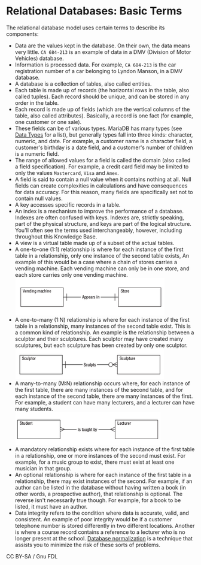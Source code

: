 
# Relational Databases: Basic Terms

The relational database model uses certain terms to describe its components:


* Data are the values kept in the database. On their own, the data means very little. `CA 684-213` is an example of data in a DMV (Division of Motor Vehicles) database.
* Information is processed data. For example, `CA 684-213` is the car registration number of a car belonging to Lyndon Manson, in a DMV database.
* A database is a collection of tables, also called entities.
* Each table is made up of records (the horizontal rows in the table, also called tuples). Each record should be unique, and can be stored in any order in the table.
* Each record is made up of fields (which are the vertical columns of the table, also called attributes). Basically, a record is one fact (for example, one customer or one sale).
* These fields can be of various types. MariaDB has many types (see [Data Types](https://app.gitbook.com/s/SsmexDFPv2xG2OTyO5yV/reference/data-types/) for a list), but generally types fall into three kinds: character, numeric, and date. For example, a customer name is a character field, a customer's birthday is a date field, and a customer's number of children is a numeric field.
* The range of allowed values for a field is called the domain (also called a field specification). For example, a credit card field may be limited to only the values `Mastercard`, `Visa` and `Amex`.
* A field is said to contain a null value when it contains nothing at all. Null fields can create complexities in calculations and have consequences for data accuracy. For this reason, many fields are specifically set not to contain null values.
* A key accesses specific records in a table.
* An index is a mechanism to improve the performance of a database. Indexes are often confused with keys. Indexes are, strictly speaking, part of the physical structure, and keys are part of the logical structure. You'll often see the terms used interchangeably, however, including throughout this Knowledge Base.
* A view is a virtual table made up of a subset of the actual tables.
* A one-to-one (1:1) relationship is where for each instance of the first table in a relationship, only one instance of the second table exists, An example of this would be a case where a chain of stores carries a vending machine. Each vending machine can only be in one store, and each store carries only one vending machine.
![one_to_one_relationship](../../../.gitbook/assets/relational-databases-basic-terms/+image/one_to_one_relationship.png "one_to_one_relationship")
* A one-to-many (1:N) relationship is where for each instance of the first table in a relationship, many instances of the second table exist. This is a common kind of relationship. An example is the relationship between a sculptor and their sculptures. Each sculptor may have created many sculptures, but each sculpture has been created by only one sculptor.
![one_to_many_relationship](../../../.gitbook/assets/relational-databases-basic-terms/+image/one_to_many_relationship.png "one_to_many_relationship")
* A many-to-many (M:N) relationship occurs where, for each instance of the first table, there are many instances of the second table, and for each instance of the second table, there are many instances of the first. For example, a student can have many lecturers, and a lecturer can have many students.
![many_to_many_relationship](../../../.gitbook/assets/relational-databases-basic-terms/+image/many_to_many_relationship.png "many_to_many_relationship")
* A mandatory relationship exists where for each instance of the first table in a relationship, one or more instances of the second must exist. For example, for a music group to exist, there must exist at least one musician in that group.
* An optional relationship is where for each instance of the first table in a relationship, there may exist instances of the second. For example, if an author can be listed in the database without having written a book (in other words, a prospective author), that relationship is optional. The reverse isn't necessarily true though. For example, for a book to be listed, it must have an author.
* Data integrity refers to the condition where data is accurate, valid, and consistent. An example of poor integrity would be if a customer telephone number is stored differently in two different locations. Another is where a course record contains a reference to a lecturer who is no longer present at the school. [Database normalization](database-normalization/README.md) is a technique that assists you to minimize the risk of these sorts of problems.


CC BY-SA / Gnu FDL

